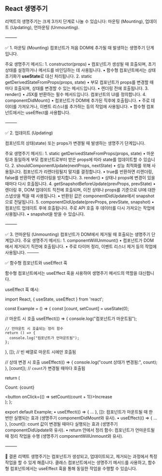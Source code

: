 ## React 생명주기

리액트의 생명주기는 크게 3가지 단계로 나눌 수 있습니다: 마운팅 (Mounting), 업데이트 (Updating), 언마운팅 (Unmounting).

⸻

✅ 1. 마운팅 (Mounting)
컴포넌트가 처음 DOM에 추가될 때 발생하는 생명주기 단계입니다.

주요 생명주기 메서드:
	1.	constructor(props)
	•	컴포넌트가 생성될 때 호출되며, 초기 상태를 설정하거나 메서드를 바인딩하는 데 사용됩니다.
	•	함수형 컴포넌트에서는 상태 초기화가 **useState**로 대신 처리됩니다.
	2.	static getDerivedStateFromProps(props, state)
	•	부모 컴포넌트가 props를 변경할 때마다 호출되며, 상태를 변경할 수 있는 메서드입니다.
	•	렌더링 전에 호출됩니다.
	3.	render()
	•	JSX를 반환하는 필수 메서드입니다. 컴포넌트의 UI를 정의합니다.
	4.	componentDidMount()
	•	컴포넌트가 DOM에 추가된 직후에 호출됩니다.
	•	주로 데이터를 가져오거나, 이벤트 리스너를 추가하는 등의 작업에 사용됩니다.
	•	함수형 컴포넌트에서는 useEffect를 사용합니다.

⸻

✅ 2. 업데이트 (Updating)

컴포넌트의 상태(state) 또는 props가 변경될 때 발생하는 생명주기 단계입니다.

주요 생명주기 메서드:
	1.	static getDerivedStateFromProps(props, state)
	•	마운팅과 동일하게 부모 컴포넌트로부터 받은 props에 따라 state를 업데이트할 수 있습니다.
	2.	shouldComponentUpdate(nextProps, nextState)
	•	성능 최적화를 위해 사용됩니다. 컴포넌트가 리렌더링될지 말지를 결정합니다.
	•	true를 반환하면 리렌더링, false를 반환하면 리렌더링을 방지합니다.
	3.	render()
	•	상태나 props에 변경이 있을 때마다 다시 호출됩니다.
	4.	getSnapshotBeforeUpdate(prevProps, prevState)
	•	렌더링 후, DOM 업데이트 직전에 호출되며, 이전 상태나 props를 기준으로 UI에 대한 스냅샷을 찍을 때 사용됩니다.
	•	반환된 값은 componentDidUpdate에서 snapshot으로 전달됩니다.
	5.	componentDidUpdate(prevProps, prevState, snapshot)
	•	컴포넌트 업데이트 후에 호출됩니다. 주로 API 호출 후 데이터를 다시 가져오는 작업에 사용됩니다.
	•	snapshot을 받을 수 있습니다.

⸻

✅ 3. 언마운팅 (Unmounting)
컴포넌트가 DOM에서 제거될 때 호출되는 생명주기 단계입니다.
주요 생명주기 메서드:
	1.	componentWillUnmount()
	•	컴포넌트가 DOM에서 제거되기 직전에 호출됩니다.
	•	주로 타이머 정리, 이벤트 리스너 제거 등의 작업에 사용됩니다.
⸻

✅ 함수형 컴포넌트와 useEffect 훅

함수형 컴포넌트에서는 useEffect 훅을 사용하여 생명주기 메서드의 역할을 대신합니다.

useEffect 훅 예시:

import React, { useState, useEffect } from 'react';

const Example = () => {
  const [count, setCount] = useState(0);

  // 마운트 시 호출
  useEffect(() => {
    console.log("컴포넌트가 마운트됨");
    
    // 언마운트 시 호출되는 정리 함수
    return () => {
      console.log("컴포넌트가 언마운트됨");
    };
  }, []); // 빈 배열로 마운트 시에만 호출됨

  // 상태 변경 시 호출
  useEffect(() => {
    console.log("count 상태가 변경됨:", count);
  }, [count]); // `count`가 변경될 때마다 호출됨

  return (
    <div>
      <p>Count: {count}</p>
      <button onClick={() => setCount(count + 1)}>Increase</button>
    </div>
  );
};

export default Example;
	•	useEffect(() => { ... }, []): 컴포넌트가 마운트될 때 한 번만 실행되는 효과 (생명주기 componentDidMount와 유사).
	•	useEffect(() => { ... }, [count]): count 값이 변경될 때마다 실행되는 효과 (생명주기 componentDidUpdate와 유사).
	•	return 안에서 정리 함수: 컴포넌트가 언마운트될 때 정리 작업을 수행 (생명주기 componentWillUnmount와 유사).

⸻

🎯 결론
리액트 생명주기는 컴포넌트가 생성되고, 업데이트되고, 제거되는 과정에서 특정 작업을 할 수 있게 해줍니다.
클래스 컴포넌트에서는 생명주기 메서드를 사용하고, 함수형 컴포넌트에서는 useEffect 훅을 통해 동일한 작업을 수행할 수 있습니다.
